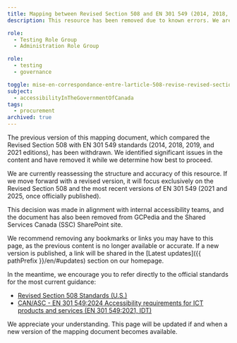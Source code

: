 ```yaml
---
title: Mapping between Revised Section 508 and EN 301 549 (2014, 2018, 2019 and 2021)
description: This resource has been removed due to known errors. We are evaluating next steps and may release an updated version once the EN 301 549:2025 standard is finalized.

role:
  - Testing Role Group
  - Administration Role Group

role:
  - testing
  - governance

toggle: mise-en-correspondance-entre-larticle-508-revise-revised-section-508-et-la-norme-en-301-549-2014-2018-2019-et-2021
subject:
  - accessibilityInTheGovernmentOfCanada
tags:
  - procurement
archived: true
---
```


The previous version of this mapping document, which compared the Revised Section 508 with EN 301 549 standards (2014, 2018, 2019, and 2021 editions), has been withdrawn. We identified significant issues in the content and have removed it while we determine how best to proceed.

We are currently reassessing the structure and accuracy of this resource. If we move forward with a revised version, it will focus exclusively on the Revised Section 508 and the most recent versions of EN 301 549 (2021 and 2025, once officially published).

This decision was made in alignment with internal accessibility teams, and the document has also been removed from GCPedia and the Shared Services Canada (SSC) SharePoint site.

We recommend removing any bookmarks or links you may have to this page, as the previous content is no longer available or accurate. If a new version is published, a link will be shared in the [Latest updates]({{ pathPrefix }}/en/#updates) section on our homepage.

In the meantime, we encourage you to refer directly to the official standards for the most current guidance:

- [Revised Section 508 Standards (U.S.)](https://www.access-board.gov/ict/)
- [CAN/ASC - EN 301 549:2024 Accessibility requirements for ICT products and services (EN 301 549:2021, IDT)](https://accessible.canada.ca/creating-accessibility-standards/canasc-en-301-5492024-accessibility-requirements-ict-products-and-services)

We appreciate your understanding. This page will be updated if and when a new version of the mapping document becomes available.
